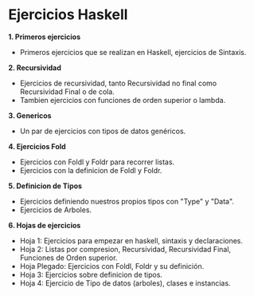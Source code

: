 # Ejercicios Haskell 

__1. Primeros ejercicios__

* Primeros ejercicios que se realizan en Haskell, ejercicios de Sintaxis.

__2. Recursividad__

* Ejercicios de recursividad, tanto Recursividad no final como Recursividad Final o de cola.
* Tambien ejercicios con funciones de orden superior o lambda.

__3. Genericos__

* Un par de ejercicios con tipos de datos genéricos.

__4. Ejercicios Fold__

* Ejercicios con Foldl y Foldr para recorrer listas.
* Ejercicios con la definicion de Foldl y Foldr.

__5. Definicion de Tipos__

* Ejercicios definiendo nuestros propios tipos con "Type" y "Data". 
* Ejercicios de Arboles.

__6. Hojas de ejercicios__

* Hoja 1: Ejercicios para empezar en haskell, sintaxis y declaraciones.
* Hoja 2: Listas por compresion, Recursividad, Recursividad Final, Funciones de Orden superior.
* Hoja Plegado: Ejercicios con Foldl, Foldr y su definición.
* Hoja 3: Ejercicios sobre definicion de tipos.
* Hoja 4: Ejercicio de Tipo de datos (arboles), clases e instancias.

